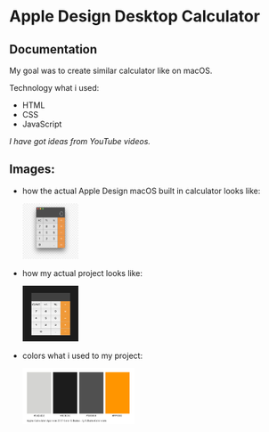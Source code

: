 # Apple Design Desktop Calculator 

## Documentation

My goal was to create similar calculator like on macOS.

Technology what i used:
* HTML
* CSS
* JavaScript

_I have got ideas from YouTube videos._

## Images:

- how the actual Apple Design macOS built in calculator looks like: <br/>

  <img src="images/target.jpg" alt="target" width="100" height="100">
  

- how my actual project looks like: <br/>

  <img src="images/result.jpg" alt="myApp" width="100" height="100">
  
- colors what i used to my project: <br/>

  <img src="images/color.jpg" alt="colors" width="200" height="100">
